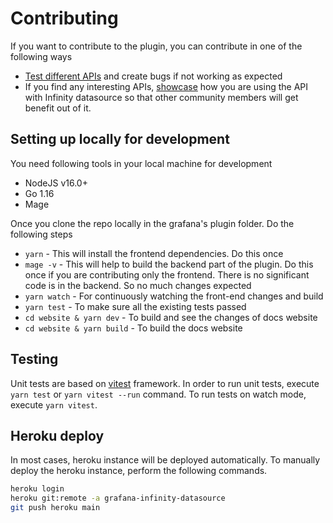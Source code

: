 # Contributing

If you want to contribute to the plugin, you can contribute in one of the following ways

- [Test different APIs](https://github.com/yesoreyeram/grafana-infinity-datasource/discussions/categories/specific-apis) and create bugs if not working as expected
- If you find any interesting APIs, [showcase](https://github.com/yesoreyeram/grafana-infinity-datasource/discussions/categories/show-and-tell) how you are using the API with Infinity datasource so that other community members will get benefit out of it.

## Setting up locally for development

You need following tools in your local machine for development

- NodeJS v16.0+
- Go 1.16
- Mage

Once you clone the repo locally in the grafana's plugin folder. Do the following steps

- `yarn` - This will install the frontend dependencies. Do this once
- `mage -v` - This will help to build the backend part of the plugin. Do this once if you are contributing only the frontend. There is no significant code is in the backend. So no much changes expected
- `yarn watch` - For continuously watching the front-end changes and build
- `yarn test` - To make sure all the existing tests passed
- `cd website & yarn dev` - To build and see the changes of docs website
- `cd website & yarn build` - To build the docs website

## Testing

Unit tests are based on [vitest](https://vitest.dev/) framework. In order to run unit tests, execute `yarn test` or `yarn vitest --run` command. To run tests on watch mode, execute `yarn vitest`.

## Heroku deploy

In most cases, heroku instance will be deployed automatically. To manually deploy the heroku instance, perform the following commands.

```sh
heroku login
heroku git:remote -a grafana-infinity-datasource
git push heroku main
```
